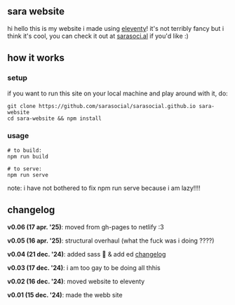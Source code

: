 ## sara website

hi hello this is my website i made using [eleventy](https://11ty.dev)! it's not terribly fancy but i think it's cool, you can check it out at [sarasoci.al](https://sarasoci.al) if you'd like :)

## how it works

### setup

if you want to run this site on your local machine and play around with it, do:

```
git clone https://github.com/sarasocial/sarasocial.github.io sara-website
cd sara-website && npm install
```

### usage

```
# to build:
npm run build

# to serve:
npm run serve
```

note: i have not bothered to fix npm run serve because i am lazy!!!!

## changelog

**v0.06 (17 apr. '25)**: moved from gh-pages to netlify :3

**v0.05 (16 apr. '25)**: structural overhaul (what the fuck was i doing ????)

**v0.04 (21 dec. '24)**: added   sass 💅  & add ed [changelog](/Updates.md)

**v0.03 (17 dec. '24)**: i am too gay to be doing all thhis

**v0.02 (16 dec. '24)**: moved website to eleventy

**v0.01 (15 dec. '24)**: made the webb site
